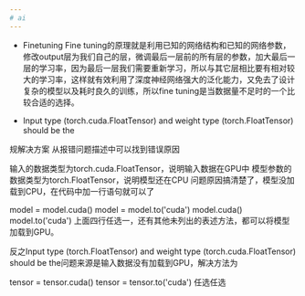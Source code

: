 ```yaml
---
# ai
---
```


* Finetuning
Fine tuning的原理就是利用已知的网络结构和已知的网络参数，修改output层为我们自己的层，微调最后一层前的所有层的参数，加大最后一层的学习率，因为最后一层我们需要重新学习，所以与其它层相比要有相对较大的学习率，这样就有效利用了深度神经网络强大的泛化能力，又免去了设计复杂的模型以及耗时良久的训练，所以fine tuning是当数据量不足时的一个比较合适的选择。

* Input type (torch.cuda.FloatTensor) and weight type (torch.FloatTensor) should be the

规解决方案
从报错问题描述中可以找到错误原因

输入的数据类型为torch.cuda.FloatTensor，说明输入数据在GPU中
模型参数的数据类型为torch.FloatTensor，说明模型还在CPU
问题原因搞清楚了，模型没加载到CPU，在代码中加一行语句就可以了

model = model.cuda()
model = model.to('cuda')
model.cuda()
model.to('cuda')
上面四行任选一，还有其他未列出的表述方法，都可以将模型加载到GPU。

反之Input type (torch.FloatTensor) and weight type (torch.cuda.FloatTensor) should be the问题来源是输入数据没有加载到GPU，解决方法为

tensor = tensor.cuda()
tensor = tensor.to('cuda')
任选任选
